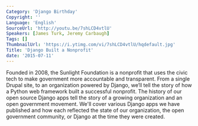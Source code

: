 ```yaml
---
Category: 'Django Birthday'
Copyright: ''
Language: 'English'
SourceUrl: 'http://youtu.be/7shLCD4vtlU'
Speakers: [James Turk, Jeremy Carbaugh]
Tags: []
ThumbnailUrl: 'https://i.ytimg.com/vi/7shLCD4vtlU/hqdefault.jpg'
Title: 'Django Built a Nonprofit'
date: '2015-07-11'
---
```

Founded in 2008, the Sunlight Foundation is a nonprofit that uses the civic tech to make government more accountable and transparent. From a single Drupal site, to an organization powered by Django, we’ll tell the story of how a Python web framework built a successful nonprofit. The history of our open source Django apps tell the story of a growing organization and an open government movement. We'll cover various Django apps we have published and how each reflected the state of our organization, the open government community, or Django at the time they were created.
